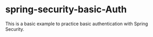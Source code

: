 # spring-security-basic-Auth
This is a basic example to practice basic authentication with Spring Security.
